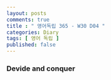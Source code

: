 ```yaml
---
layout: posts
comments: true
title : " 영어독립 365 - W30 D04 "
categories: Diary
tags: [ 영어 독립 ]
published: false
---
```


### Devide and conquer

```text

```
